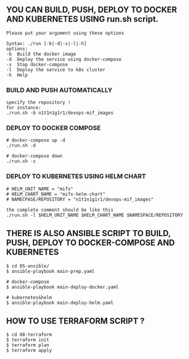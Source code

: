 ## YOU CAN BUILD, PUSH, DEPLOY TO DOCKER AND KUBERNETES USING run.sh script.
```
Please put your argument using these options

Syntax: ./run [-b|-d|-s|-l|-h]
options:
-b  Build the docker image
-d  Deploy the service using docker-compose
-s  Stop docker-compose
-l  Deploy the service to k8s cluster
-h  Help
```

### BUILD AND PUSH AUTOMATICALLY
```
specify the repository !
for instance: 
./run.sh -b n1t1n1g1r1/devops-mif_images
```

### DEPLOY TO DOCKER COMPOSE
```
# docker-compose up -d
./run.sh -d

# docker-compose down
./run.sh -s
```

### DEPLOY TO KUBERNETES USING HELM CHART
```
# HELM_UNIT_NAME = "mifx"
# HELM_CHART_NAME = "mifx-helm-chart"
# NAMECPASE/REPOSITORY = "n1t1n1g1r1/devops-mif_images"

the complete comment should be like this
./run.sh -l $HELM_UNIT_NAME $HELM_CHART_NAME $NAMESPACE/REPOSITORY
```

## THERE IS ALSO ANSIBLE SCRIPT TO BUILD, PUSH, DEPLOY TO DOCKER-COMPOSE AND KUBERNETES
```
$ cd 05-ansible/
$ ansible-playbook main-prep.yaml

# docker-compose
$ ansible-playbook main-deploy-docker.yaml

# kubernetes&helm
$ ansible-playbook main-deploy-helm.yaml
```

## HOW TO USE TERRAFORM SCRIPT ?
```
$ cd 08-terraform
$ terraform init
$ terraform plan
$ terraform apply
```